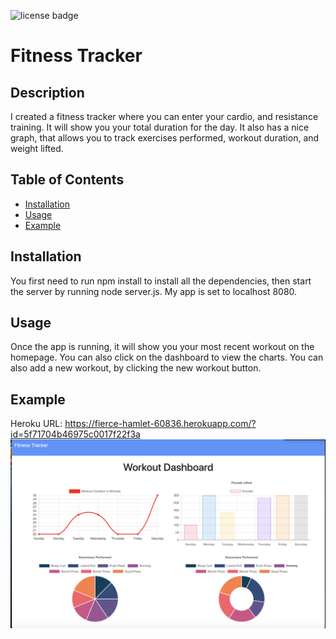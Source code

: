  ![license badge](https://img.shields.io/badge/license--blue)
  # Fitness Tracker 
  ## Description 
  I created a fitness tracker where you can enter your cardio, and resistance training. It will show you your total duration for the day. It also has a nice graph, that allows you to track exercises performed, workout duration, and weight lifted. 
  ## Table of Contents 
  * [Installation](#installation) 
  * [Usage](#usage) 
  * [Example](#example)
  ## Installation
  You first need to run npm install to install all the dependencies, then start the server by running node server.js. My app is set to localhost 8080.
  ## Usage
  Once the app is running, it will show you your most recent workout on the homepage. You can also click on the dashboard to view the charts. You can also add a new workout, by clicking the new workout button.
  ## Example 
  Heroku URL: https://fierce-hamlet-60836.herokuapp.com/?id=5f71704b46975c0017f22f3a
  ![fitness-tracker](models/assets/fitnesstracker.png)
   
  
